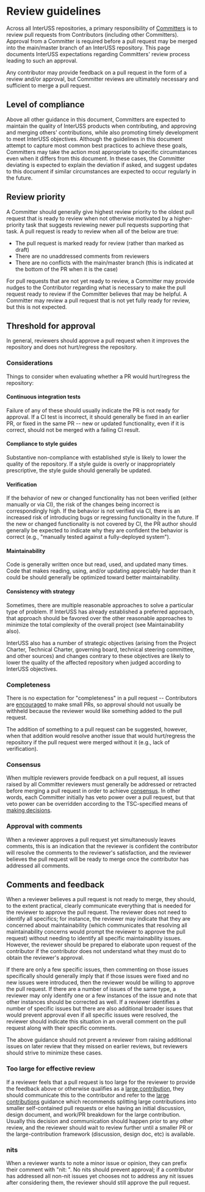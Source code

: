 # Review guidelines

Across all InterUSS repositories, a primary responsibility of [Committers](CHARTER.md#2-technical-steering-committee) is to review pull requests from Contributors (including other Committers).  Approval from a Committer is required before a pull request may be merged into the main/master branch of an InterUSS repository.  This page documents InterUSS expectations regarding Committers' review process leading to such an approval.

Any contributor may provide feedback on a pull request in the form of a review and/or approval, but Committer reviews are ultimately necessary and sufficient to merge a pull request.

## Level of compliance

Above all other guidance in this document, Committers are expected to maintain the quality of InterUSS products when contributing, and approving and merging others' contributions, while also promoting timely development to meet InterUSS objectives.  Although the guidelines in this document attempt to capture most common best practices to achieve these goals, Committers may take the action most appropriate to specific circumstances even when it differs from this document.  In these cases, the Committer deviating is expected to explain the deviation if asked, and suggest updates to this document if similar circumstances are expected to occur regularly in the future.

## Review priority

A Committer should generally give highest review priority to the oldest pull request that is ready to review when not otherwise motivated by a higher-priority task that suggests reviewing newer pull requests supporting that task.  A pull request is ready to review when all of the below are true:

* The pull request is marked ready for review (rather than marked as draft)
* There are no unaddressed comments from reviewers
* There are no conflicts with the main/master branch (this is indicated at the bottom of the PR when it is the case)

For pull requests that are not yet ready to review, a Committer may provide nudges to the Contributor regarding what is necessary to make the pull request ready to review if the Committer believes that may be helpful.  A Committer may review a pull request that is not yet fully ready for review, but this is not expected. 

## Threshold for approval

In general, reviewers should approve a pull request when it improves the repository and does not hurt/regress the repository.

### Considerations

Things to consider when evaluating whether a PR would hurt/regress the repository:

#### Continuous integration tests

Failure of any of these should usually indicate the PR is not ready for approval.  If a CI test is incorrect, it should generally be fixed in an earlier PR, or fixed in the same PR -- new or updated functionality, even if it is correct, should not be merged with a failing CI result.

#### Compliance to style guides

Substantive non-compliance with established style is likely to lower the quality of the repository.  If a style guide is overly or inappropriately prescriptive, the style guide should generally be updated.

#### Verification

If the behavior of new or changed functionality has not been verified (either manually or via CI), the risk of the changes being incorrect is correspondingly high.  If the behavior is not verified via CI, there is an increased risk of introducing bugs or regressing functionality in the future.  If the new or changed functionality is not covered by CI, the PR author should generally be expected to indicate why they are confident the behavior is correct (e.g., "manually tested against a fully-deployed system").

#### Maintainability

Code is generally written once but read, used, and updated many times.  Code that makes reading, using, and/or updating appreciably harder than it could be should generally be optimized toward better maintainability.

#### Consistency with strategy

Sometimes, there are multiple reasonable approaches to solve a particular type of problem.  If InterUSS has already established a preferred approach, that approach should be favored over the other reasonable approaches to minimize the total complexity of the overall project (see Maintainability also).

InterUSS also has a number of strategic objectives (arising from the Project Charter, Technical Charter, governing board, technical steering committee, and other sources) and changes contrary to these objectives are likely to lower the quality of the affected repository when judged according to InterUSS objectives.

### Completeness

There is no expectation for "completeness" in a pull request -- Contributors are [encouraged](repo_contributions.md#general-principles) to make small PRs, so approval should not usually be withheld because the reviewer would like something added to the pull request.

The addition of something to a pull request can be suggested, however, when that addition would resolve another issue that would hurt/regress the repository if the pull request were merged without it (e.g., lack of verification).

### Consensus

When multiple reviewers provide feedback on a pull request, all issues raised by all Committer reviewers must generally be addressed or retracted before merging a pull request in order to achieve [consensus](README.md#making-decisions).  In other words, each Committer initially has veto power over a pull request, but that veto power can be overridden according to the TSC-specified means of [making decisions](README.md#making-decisions).

### Approval with comments

When a reviewer approves a pull request yet simultaneously leaves comments, this is an indication that the reviewer is confident the contributor will resolve the comments to the reviewer's satisfaction, and the reviewer believes the pull request will be ready to merge once the contributor has addressed all comments.

## Comments and feedback

When a reviewer believes a pull request is not ready to merge, they should, to the extent practical, clearly communicate everything that is needed for the reviewer to approve the pull request.  The reviewer does not need to identify all specifics; for instance, the reviewer may indicate that they are concerned about maintainability (which communicates that resolving all maintainability concerns would prompt the reviewer to approve the pull request) without needing to identify all specific maintainability issues.  However, the reviewer should be prepared to elaborate upon request of the contributor if the contributor does not understand what they must do to obtain the reviewer's approval.

If there are only a few specific issues, then commenting on those issues specifically should generally imply that if those issues were fixed and no new issues were introduced, then the reviewer would be willing to approve the pull request.  If there are a number of issues of the same type, a reviewer may only identify one or a few instances of the issue and note that other instances should be corrected as well.  If a reviewer identifies a number of specific issues but there are also additional broader issues that would prevent approval even if all specific issues were resolved, the reviewer should indicate this situation in an overall comment on the pull request along with their specific comments.

The above guidance should not prevent a reviewer from raising additional issues on later review that they missed on earlier reviews, but reviewers should strive to minimize these cases.

### Too large for effective review

If a reviewer feels that a pull request is too large for the reviewer to provide the feedback above or otherwise qualifies as a [large contribution](repo_contributions.md#large-contributions), they should communicate this to the contributor and refer to the [large contributions](repo_contributions.md#large-contributions) guidance which recommends splitting large contributions into smaller self-contained pull requests or else having an initial discussion, design document, and work/PR breakdown for the large contribution.  Usually this decision and communication should happen prior to any other review, and the reviewer should wait to review further until a smaller PR or the large-contribution framework (discussion, design doc, etc) is available.

### nits

When a reviewer wants to note a minor issue or opinion, they can prefix their comment with "nit: ".  No nits should prevent approval; if a contributor has addressed all non-nit issues yet chooses not to address any nit issues after considering them, the reviewer should still approve the pull request.
